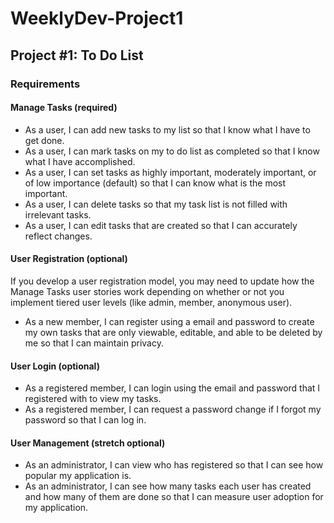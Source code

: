 # WeeklyDev-Project1
## Project #1: To Do List


### Requirements

#### Manage Tasks (required)

* As a user, I can add new tasks to my list so that I know what I have to get done.
* As a user, I can mark tasks on my to do list as completed so that I know what I have accomplished.
* As a user, I can set tasks as highly important, moderately important, or of low importance (default) so that I can know what is the most important.
* As a user, I can delete tasks so that my task list is not filled with irrelevant tasks.
* As a user, I can edit tasks that are created so that I can accurately reflect changes.

#### User Registration (optional)

If you develop a user registration model, you may need to update how the Manage Tasks user stories work depending on whether or not you implement tiered user levels (like admin, member, anonymous user).

* As a new member, I can register using a email and password to create my own tasks that are only viewable, editable, and able to be deleted by me so that I can maintain privacy.

#### User Login (optional)

* As a registered member, I can login using the email and password that I registered with to view my tasks.
* As a registered member, I can request a password change if I forgot my password so that I can log in.

#### User Management (stretch optional)

* As an administrator, I can view who has registered so that I can see how popular my application is.
* As an administrator, I can see how many tasks each user has created and how many of them are done so that I can measure user adoption for my application.
